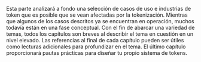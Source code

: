 Esta parte analizará a fondo una selección de casos de uso e industrias de token que es posible que se vean afectadas por la tokenización. Mientras que algunos de los casos descritos ya se encuentran en operación, muchos todavía están en una fase conceptual. Con el fin de abarcar una variedad de temas, todos los capítulos son breves al describir el tema en cuestión en un nivel elevado. Las referencias al final de cada capítulo pueden ser útiles como lecturas adicionales para profundizar en el tema. El último capítulo proporcionará pautas prácticas para diseñar tu propio sistema de tokens.